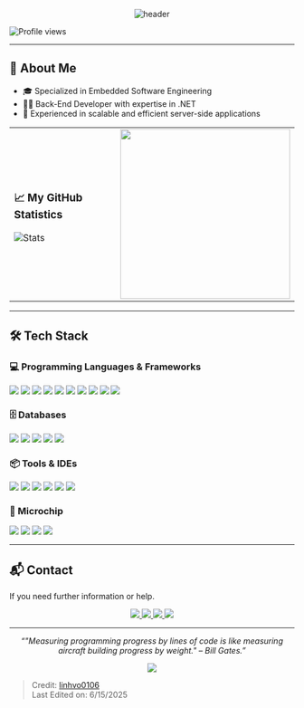 <p align="center">
  <img src="https://capsule-render.vercel.app/api?type=waving&color=0:6a11cb,100:2575fc&height=170&section=header&text=Hello,%20I'm%20Võ%20Ngọc%20Linh!%20👋&fontSize=35&fontAlign=50&fontColor=ffffff" alt="header"/>
</p>



![Profile views](https://komarev.com/ghpvc/?username=linhvo0106&color=blue&style=flat)

---

## 📌 About Me

- 🎓 Specialized in Embedded Software Engineering
- 🧑‍💻 Back-End Developer with expertise in .NET
- 👑 Experienced in scalable and efficient server-side applications


<table>
<tr>
<td>

### 📈 My GitHub Statistics
![Stats](https://github-readme-stats.vercel.app/api/top-langs/?username=linhvo0106&theme=radical&hide_border=false&include_all_commits=false&count_private=false&layout=compact)

</td>
<td>

<img src="https://cdn.dribbble.com/users/1162077/screenshots/3848914/programmer.gif" width="300">

</td>
</tr>
</table>

---

## 🛠️ Tech Stack

<h3>💻 Programming Languages & Frameworks</h3>
<p>
    <img src="https://img.shields.io/badge/-C-239120?style=flat&logo=csharp&logoColor=white"/>
    <img src="https://img.shields.io/badge/-C++-00599C?style=flat&logo=cplusplus&logoColor=white"/>
    <img src="https://img.shields.io/badge/-C%23-239120?style=flat&logo=csharp&logoColor=white"/>
        <img src="https://img.shields.io/badge/-Python-3776AB?style=flat&logo=python&logoColor=white"/>

  <img src="https://img.shields.io/badge/-Java-007396?style=flat&logo=java&logoColor=white"/>
  <img src="https://img.shields.io/badge/-JavaScript-F7DF1E?style=flat&logo=javascript&logoColor=black"/>
  <img src="https://img.shields.io/badge/-ASP.NET%20Core-512BD4?style=flat&logo=dotnet&logoColor=white"/>
  <img src="https://img.shields.io/badge/-React-61DAFB?style=flat&logo=react&logoColor=black"/>
  <img src="https://img.shields.io/badge/-Node.js-339933?style=flat&logo=nodedotjs&logoColor=white"/>
  <img src="https://img.shields.io/badge/-Flutter-02569B?style=flat&logo=flutter&logoColor=white"/>


</p>

<h3>🗄️ Databases</h3>
<p>
    <img src="https://img.shields.io/badge/-MongoDB-47A248?style=flat&logo=mongodb&logoColor=white"/>
  <img src="https://img.shields.io/badge/-SQL%20Server-CC2927?style=flat&logo=microsoft-sql-server&logoColor=white"/>
  <img src="https://img.shields.io/badge/-MySQL-4479A1?style=flat&logo=mysql&logoColor=white"/>
  <img src="https://img.shields.io/badge/-Firebase-FFCA28?style=flat&logo=firebase&logoColor=black"/>
  <img src="https://img.shields.io/badge/-Supabase-3ECF8E?style=flat&logo=supabase&logoColor=white"/>
</p>

<h3>📦 Tools & IDEs</h3>
<p>
  <img src="https://img.shields.io/badge/-Git-F05032?style=flat&logo=git&logoColor=white"/>
  <img src="https://img.shields.io/badge/-GitHub-181717?style=flat&logo=github&logoColor=white"/>
  <img src="https://img.shields.io/badge/-Postman-FF6C37?style=flat&logo=postman&logoColor=white"/>
  <img src="https://img.shields.io/badge/-Jira-0052CC?style=flat&logo=jira&logoColor=white"/>
  <img src="https://img.shields.io/badge/-Visual%20Studio-5C2D91?style=flat&logo=visual-studio&logoColor=white"/>
  <img src="https://img.shields.io/badge/-VS%20Code-007ACC?style=flat&logo=visual-studio-code&logoColor=white"/>

</p>

<h3>🚀 Microchip</h3>
<p>
    <img src="https://img.shields.io/badge/-Arduino-00979D?style=flat&logo=arduino&logoColor=white"/>
    <img src="https://img.shields.io/badge/-Raspberry%20Pi-A22846?style=flat&logo=raspberrypi&logoColor=white"/>
    <img src="https://img.shields.io/badge/-ESP32-40A8E1?style=flat&logo=espressif&logoColor=white"/>
    <img src="https://img.shields.io/badge/-STM32-0078D4?style=flat&logo=stmicroelectronics&logoColor=white"/>
</p>



---

## 📬 Contact

If you need further information or help.

<p align="center">
  <a href="mailto:linhvo0106.it@gmail.com">
    <img src="https://img.shields.io/badge/email-D14836?style=flat&logo=gmail&logoColor=white"/>
  </a>
  <a href="https://www.linkedin.com/in/linhvo0106/">
    <img src="https://img.shields.io/badge/linkedin-0077B5?style=flat&logo=linkedin&logoColor=white"/>
  </a>
  <a href="https://www.facebook.com/linhvo0106/">
    <img src="https://img.shields.io/badge/facebook-1877F2?style=flat&logo=facebook&logoColor=white"/>
  </a>
  <a href="https://github.com/linhvo0106">
    <img src="https://img.shields.io/badge/github-000000?style=flat&logo=github&logoColor=white"/>
  </a>
</p>

---

<p align="center">
  <em>“"Measuring programming progress by lines of code is like measuring aircraft building progress by weight." – Bill Gates.”</em>
</p>

<p align="center">
  <img src="https://capsule-render.vercel.app/api?type=waving&color=0:2575fc,100:6a11cb&height=120&section=footer"/>
</p>

> Credit: [linhvo0106](https://github.com/linhvo0106)  
> Last Edited on: 6/15/2025
